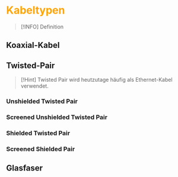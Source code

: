 # <font color = "orange">Kabeltypen</font>
>[!INFO] Definition

## Koaxial-Kabel
## Twisted-Pair
>[!Hint] Twisted Pair wird heutzutage häufig als Ethernet-Kabel verwendet.

### Unshielded Twisted Pair
### Screened Unshielded Twisted Pair
### Shielded Twisted Pair
### Screened Shielded Pair
## Glasfaser
